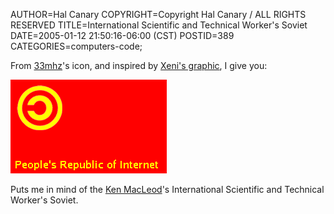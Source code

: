 AUTHOR=Hal Canary
COPYRIGHT=Copyright Hal Canary / ALL RIGHTS RESERVED
TITLE=International Scientific and Technical Worker's Soviet
DATE=2005-01-12 21:50:16-06:00 (CST)
POSTID=389
CATEGORIES=computers-code;

From [33mhz](http://www.livejournal.com/users/33mhz/)'s icon, and inspired by [Xeni's graphic](http://www.boingboing.net/2005/01/05/bill_gates_free_cult.html), I give you:

![[]](/images/copyleftcommie.png)

Puts me in mind of the [Ken MacLeod](http://kenmacleod.blogspot.com/)'s International Scientific and Technical Worker's Soviet.
